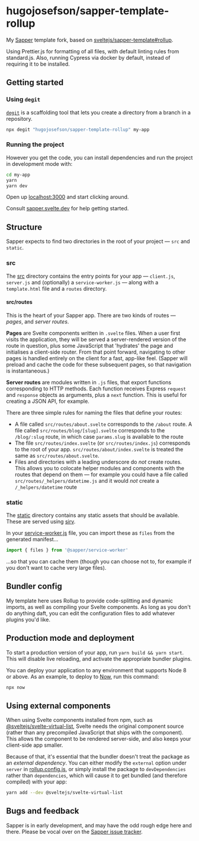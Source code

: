 # hugojosefson/sapper-template-rollup

My [Sapper](https://github.com/sveltejs/sapper) template fork, based on
[sveltejs/sapper-template#rollup](https://github.com/sveltejs/sapper-template/tree/rollup).

Using Prettier.js for formatting of all files, with default linting rules from
standard.js. Also, running Cypress via docker by default, instead of requiring
it to be installed.

## Getting started

### Using `degit`

[`degit`](https://github.com/Rich-Harris/degit) is a scaffolding tool that lets
you create a directory from a branch in a repository.

```bash
npx degit "hugojosefson/sapper-template-rollup" my-app
```

### Running the project

However you get the code, you can install dependencies and run the project in
development mode with:

```bash
cd my-app
yarn
yarn dev
```

Open up [localhost:3000](http://localhost:3000) and start clicking around.

Consult [sapper.svelte.dev](https://sapper.svelte.dev) for help getting started.

## Structure

Sapper expects to find two directories in the root of your project — `src` and
`static`.

### src

The [src](src) directory contains the entry points for your app — `client.js`,
`server.js` and (optionally) a `service-worker.js` — along with a
`template.html` file and a `routes` directory.

#### src/routes

This is the heart of your Sapper app. There are two kinds of routes — _pages_,
and _server routes_.

**Pages** are Svelte components written in `.svelte` files. When a user first
visits the application, they will be served a server-rendered version of the
route in question, plus some JavaScript that 'hydrates' the page and initialises
a client-side router. From that point forward, navigating to other pages is
handled entirely on the client for a fast, app-like feel. (Sapper will preload
and cache the code for these subsequent pages, so that navigation is
instantaneous.)

**Server routes** are modules written in `.js` files, that export functions
corresponding to HTTP methods. Each function receives Express `request` and
`response` objects as arguments, plus a `next` function. This is useful for
creating a JSON API, for example.

There are three simple rules for naming the files that define your routes:

- A file called `src/routes/about.svelte` corresponds to the `/about` route. A
  file called `src/routes/blog/[slug].svelte` corresponds to the `/blog/:slug`
  route, in which case `params.slug` is available to the route
- The file `src/routes/index.svelte` (or `src/routes/index.js`) corresponds to
  the root of your app. `src/routes/about/index.svelte` is treated the same as
  `src/routes/about.svelte`.
- Files and directories with a leading underscore do _not_ create routes. This
  allows you to colocate helper modules and components with the routes that
  depend on them — for example you could have a file called
  `src/routes/_helpers/datetime.js` and it would _not_ create a
  `/_helpers/datetime` route

### static

The [static](static) directory contains any static assets that should be
available. These are served using [sirv](https://github.com/lukeed/sirv).

In your [service-worker.js](src/service-worker.js) file, you can import these as
`files` from the generated manifest...

```js
import { files } from '@sapper/service-worker'
```

...so that you can cache them (though you can choose not to, for example if you
don't want to cache very large files).

## Bundler config

My template here uses Rollup to provide code-splitting and dynamic imports, as
well as compiling your Svelte components. As long as you don't do anything daft,
you can edit the configuration files to add whatever plugins you'd like.

## Production mode and deployment

To start a production version of your app, run `yarn build && yarn start`. This
will disable live reloading, and activate the appropriate bundler plugins.

You can deploy your application to any environment that supports Node 8 or
above. As an example, to deploy to [Now](https://zeit.co/now), run this command:

```bash
npx now
```

## Using external components

When using Svelte components installed from npm, such as
[@sveltejs/svelte-virtual-list](https://github.com/sveltejs/svelte-virtual-list),
Svelte needs the original component source (rather than any precompiled
JavaScript that ships with the component). This allows the component to be
rendered server-side, and also keeps your client-side app smaller.

Because of that, it's essential that the bundler doesn't treat the package as an
_external dependency_. You can either modify the `external` option under
`server` in [rollup.config.js](rollup.config.js), or simply install the package
to `devDependencies` rather than `dependencies`, which will cause it to get
bundled (and therefore compiled) with your app:

```bash
yarn add --dev @sveltejs/svelte-virtual-list
```

## Bugs and feedback

Sapper is in early development, and may have the odd rough edge here and there.
Please be vocal over on the
[Sapper issue tracker](https://github.com/sveltejs/sapper/issues).
